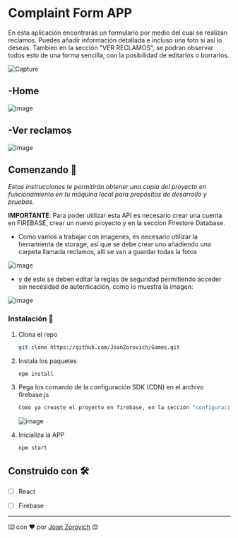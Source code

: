 # Complaint Form APP

En esta aplicación encontrarás un formulario por medio del cual se realizan reclamos. Puedes añadir información detallada e incluso una foto si así lo deseas.
Tambien en la sección "VER RECLAMOS", se podran observar todos esto de una forma sencilla, con la posibilidad de editarlos o borrarlos.

![Capture](https://user-images.githubusercontent.com/74875335/127667153-ee3460e4-d9f4-4d93-848e-652e7fe0b6c5.PNG)


## -Home

![image](https://user-images.githubusercontent.com/74875335/127667377-387dafea-d885-4e98-b6ea-bb7d07096c86.png)


## -Ver reclamos

![image](https://user-images.githubusercontent.com/74875335/127668016-791ed943-b410-438e-a1a8-797cbbd3dd95.png)



## Comenzando 🚀

_Estas instrucciones te permitirán obtener una copia del proyecto en funcionamiento en tu máquina local para propósitos de desarrollo y pruebas._


__IMPORTANTE__: Para poder utilizar esta API es necesario crear una cuenta en FIREBASE, crear un nuevo proyecto y en la seccion Firestore Database. 
- Como vamos a trabajar con imagenes, es necesario utilizar la herramienta de storage, así que se debe crear uno añadiendo una carpeta llamada reclamos, allí se van a guardar todas la fotos

![image](https://user-images.githubusercontent.com/74875335/127668992-c3fcd24a-192d-4449-be09-8f9d2ad4fcf0.png)

- y de este se deben editar la reglas de seguridad permitiendo acceder sin necesidad de autenticación, como lo muestra la imagen:

![image](https://user-images.githubusercontent.com/74875335/127669175-a0ca29de-b800-462e-a0aa-dd519a982010.png)


### Instalación 🔧

1. Clona el repo
   ```sh
   git clone https://github.com/JoanZorovich/Games.git
   ```
2. Instala los paquetes
   ```sh
   npm install
   ```
3. Pega los comando de la configuración SDK (CDN) en el archivo firebase.js 
   ```sh
   Como ya creaste el proyecto en firebase, en la sección "configuración del proyecto" encontrarás el la secuencia de comandos de la configuración SDK. Ya abierto el proyecto en el editor de código, ingresa al archivo firebase.js y pega la porción de código. 
   ```
   ![image](https://user-images.githubusercontent.com/74875335/127669752-4b6a0e65-9258-4a41-b33c-aab1b424d88f.png)

   
4. Inicializa la APP
   ```sh
   npm start
   ```
  
## Construido con 🛠️

- [ ] React
- [ ] Firebase




---
⌨️ con ❤️ por [Joan Zorovich](https://github.com/JoanZorovich) 😊
